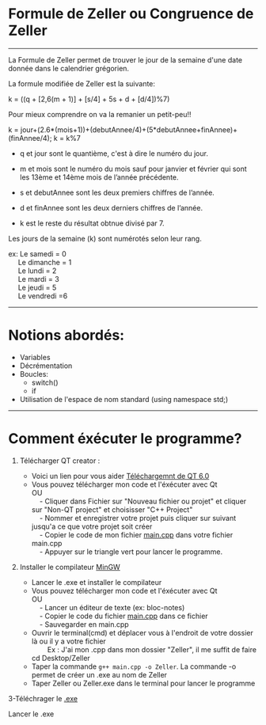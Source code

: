 # Formule de Zeller ou Congruence de Zeller

--------------------------

La Formule de Zeller permet de trouver le jour de la semaine d'une date donnée dans le calendrier grégorien.

La formule modifiée de Zeller est la suivante:

k = ((q + [2,6(m + 1)] + [s/4] + 5s + d + [d/4])%7)

Pour mieux comprendre on va la remanier un petit-peu!!

k = jour+(2.6*(mois+1))+(debutAnnee/4)+(5*debutAnnee+finAnnee)+(finAnnee/4);
k = k%7

- q et jour sont le quantième, c'est à dire le numéro du jour.

- m et mois sont le numéro du mois sauf pour janvier et février qui sont les 13ème et 14ème mois de l’année précédente.

- s et debutAnnee sont les deux premiers chiffres de l’année.

- d et finAnnee sont les deux derniers chiffres de l’année.

- k est le reste du résultat obtnue divisé par 7.

Les jours de la semaine (k) sont numérotés selon leur rang.

ex: Le samedi = 0<br>
    &nbsp;&nbsp;&nbsp;&nbsp;&nbsp;Le dimanche = 1<br>
    &nbsp;&nbsp;&nbsp;&nbsp;&nbsp;Le lundi = 2<br>
    &nbsp;&nbsp;&nbsp;&nbsp;&nbsp;Le mardi = 3<br>
    &nbsp;&nbsp;&nbsp;&nbsp;&nbsp;Le jeudi = 5<br>
    &nbsp;&nbsp;&nbsp;&nbsp;&nbsp;Le vendredi =6

--------------------------------

# Notions abordés:

- Variables
- Décrémentation
- Boucles:
    - switch()
    - if<br>   
- Utilisation de l'espace de nom standard (using namespace std;)

-------------------------------------------
# Comment éxécuter le programme?
1. Télécharger QT creator :

    - Voici un lien pour vous aider [Téléchargemnt de QT 6.0](https://guillaumebelz.github.io/qt6/installation/)<br>
    - Vous pouvez télécharger mon code et l'éxécuter avec Qt<br>
OU<br>
&nbsp;&nbsp;&nbsp; - Cliquer dans Fichier sur "Nouveau fichier ou projet" et cliquer sur "Non-QT project" et choisisser "C++ Project"<br>
&nbsp;&nbsp;&nbsp; - Nommer et enregistrer votre projet puis cliquer sur suivant jusqu'a ce que votre projet soit créer<br>
&nbsp;&nbsp;&nbsp; - Copier le code de mon fichier [main.cpp](https://github.com/Kuai-sama/Formule-de-Zeller/blob/main/main.cpp) dans votre fichier main.cpp<br>
&nbsp;&nbsp;&nbsp; - Appuyer sur le triangle vert pour lancer le programme.
      
2. Installer le compilateur [MinGW](https://sourceforge.net/projects/mingw/files/latest/download)
 
    - Lancer le .exe et installer le compilateur
    - Vous pouvez télécharger mon code et l'éxécuter avec Qt<bR>
OU<br>
&nbsp;&nbsp;&nbsp; - Lancer un éditeur de texte (ex: bloc-notes)<br>
&nbsp;&nbsp;&nbsp; - Copier le code du fichier [main.cpp](https://github.com/Kuai-sama/Formule-de-Zeller/blob/main/main.cpp) dans ce fichier<br>
&nbsp;&nbsp;&nbsp; - Sauvegarder en main.cpp<br>
    - Ouvrir le terminal(cmd) et déplacer vous à l'endroit de votre dossier là ou il y a votre fichier<br>
    &nbsp;&nbsp;&nbsp;&nbsp;&nbsp;&nbsp;&nbsp;&nbsp;Ex : J'ai mon .cpp dans mon dossier "Zeller", il me suffit de faire cd Desktop/Zeller
    - Taper la commande `g++ main.cpp -o Zeller`. La commande -o permet de créer un .exe au nom de Zeller
    - Taper Zeller ou Zeller.exe dans le terminal pour lancer le programme
 
 3-Téléchrager le [.exe](https://github.com/Kuai-sama/Formule-de-Zeller/blob/main/Zeller.exe)
 
 Lancer le .exe
 
 
 
 
